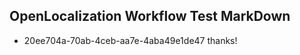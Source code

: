 ## OpenLocalization Workflow Test MarkDown
* 20ee704a-70ab-4ceb-aa7e-4aba49e1de47 thanks!

<!--HONumber=Jul16_HO4-->


